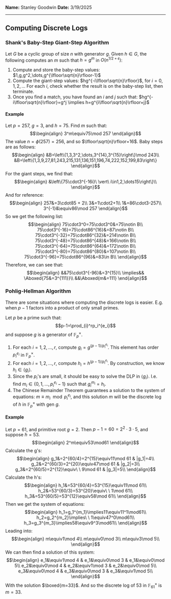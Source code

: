 **Name:** Stanley Goodwin
**Date:** 3/19/2025

---

## Computing Discrete Logs
### Shank's Baby-Step Giant-Step Algorithm
Let $G$ be a cyclic group of size $n$ with generator $g$.
Given $h\in G$, the following computes an $m$ such that $h=g^m$ in $O\left(n^{1/2+\epsilon}\right)$:
1. Compute and store the baby-step values:
   $1,g,g^2,\dots,g^{\lfloor\sqrt{n}\rfloor-1}$
2. Compute the giant-step values:
   $hg^{-i\lfloor\sqrt{n}\rfloor}$, for $i=0,1,2,\dots$
   For each $i$, check whether the result is on the baby-step list, then terminate.
3. Once you find a match, you have found an $i$ and $j$ such that:
   $hg^{-i\lfloor\sqrt{n}\rfloor}=g^j \implies h=g^{i\lfloor\sqrt{n}\rfloor+j}$
#### Example
Let $p=257$, $g=3$, and $h=75$. Find $m$ such that:
$$\begin{align}
3^m\equiv75\mod 257
\end{align}$$
The value $n=\phi(257)=256$, and so $\lfloor\sqrt{n}\rfloor=16$. Baby steps are as follows:
$$\begin{align}
&B=\left\{1,3,3^2,\dots,3^{14},3^{15}\right\}\mod 243\\
&B=\left\{1,3,9,27,81,243,215,131,136,151,196,74,222,152,199,83\right\}
\end{align}$$
For the giant steps, we find that:
$$\begin{align}
&\left\{75\cdot3^{-16i}\ \vert\ i\in1,2,\dots15\right\}\\
\end{align}$$
And for reference:
$$\begin{align}
257&=3\cdot85 + 2\\
3&=1\cdot2+1\\
1&=86\cdot3-257\\
3^{-1}&\equiv86\mod 257
\end{align}$$
So we get the following list:
$$\begin{align}
75\cdot3^0=75\cdot3^0&=75\notin B\\
75\cdot3^{-16}=75\cdot86^{16}&=87\notin B\\
75\cdot3^{-32}=75\cdot86^{32}&=214\notin B\\
75\cdot3^{-48}=75\cdot86^{48}&=166\notin B\\
75\cdot3^{-64}=75\cdot86^{64}&=172\notin B\\
75\cdot3^{-80}=75\cdot86^{80}&=107\notin B\\
75\cdot3^{-96}=75\cdot86^{96}&=83\in B\\
\end{align}$$
Therefore, we can see that:
$$\begin{align}
&&75\cdot3^{-96}&=3^{15}\\
\implies&& \Aboxed{75&=3^{111}}\\
&&\Aboxed{m&=111}
\end{align}$$
### Pohlig-Hellman Algorithm
There are some situations where computing the discrete logs is easier.
E.g. when $p-1$ factors into a product of only small primes.

Let $p$ be a prime such that:
$$p-1=\prod_{i}^rp_i^{e_i}$$
and suppose $g$ is a generator of $\mathbb{F}_p^\times$.
1. For each $i=1,2,\dots,r$, compute $g_i=g^{(p-1)/p_i^{e_i}}$.
   This element has order $p_i^{e_i}$ in $\mathbb{F}_p^\times$.
2. For each $i=1,2,\dots,r$, compute $h_i=h^{(p-1)/p_i^{e_i}}$.
   By construction, we know $h_i\in\langle g_i\rangle$.
3. Since the $p_i$'s are small, it should be easy to solve the DLP in $\langle g_i\rangle$.
   I.e. find $m_i\in\left\{0,1,\dots,p_i^{e_i}-1\right\}$ such that $g_i^{m_i}=h_i$.
4. The Chinese Remainder Theorem guarantees a solution to the system of equations:
   $m\equiv m_i\mod p_i^{e_i}$, and this solution $m$ will be the discrete log of $h$ in $\mathbb{F}_p^\times$ with gen $g$.
#### Example
Let $p=61$, and primitive root $g=2$.
Then $p-1=60=2^2\cdot3\cdot5$, and suppose $h=53$.
$$\begin{align}
2^m\equiv53\mod61
\end{align}$$
Calculate the g's:
$$\begin{align}
g_1&=2^{60/4}=2^{15}\equiv11\mod 61 & |g_1|=4\\
g_2&=2^{60/3}=2^{20}\equiv47\mod 61 & |g_2|=3\\
g_3&=2^{60/5}=2^{12}\equiv\ \ 9\mod 61 & |g_3|=5\\
\end{align}$$
Calculate the h's:
$$\begin{align}
h_1&=53^{60/4}=53^{15}\equiv11\mod 61\\
h_2&=53^{60/3}=53^{20}\equiv\ \ 1\mod 61\\
h_3&=53^{60/5}=53^{12}\equiv58\mod 61\\
\end{align}$$
Then we get the system of equations:
$$\begin{align}
h_1=g_1^{m_1}\implies11\equiv11^1\mod61\\
h_2=g_2^{m_2}\implies\ \ 1\equiv47^0\mod61\\
h_3=g_3^{m_3}\implies58\equiv9^3\mod61\\
\end{align}$$
Leading into:
$$\begin{align}
m\equiv1\mod 4\\
m\equiv0\mod 3\\
m\equiv3\mod 5\\
\end{align}$$
We can then find a solution of this system:
$$\begin{align}
e_1&\equiv1\mod 4 & e_1&\equiv0\mod 3 & e_1&\equiv0\mod 5\\
e_2&\equiv0\mod 4 & e_2&\equiv1\mod 3 & e_2&\equiv0\mod 5\\
e_3&\equiv0\mod 4 & e_3&\equiv0\mod 3 & e_3&\equiv1\mod 5\\
\end{align}$$
With the solution $\boxed{m=33}$. And so the discrete log of $53$ in $\mathbb{F}_{61}^\times$ is $m=33$.